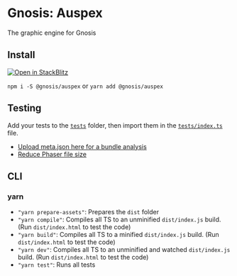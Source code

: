 # Gnosis: Auspex

The graphic engine for Gnosis

## Install

[![Open in StackBlitz](https://developer.stackblitz.com/img/open_in_stackblitz.svg)](https://stackblitz.com/github/GnosisEngine/auspex)

`npm i -S @gnosis/auspex` or `yarn add @gnosis/auspex`

## Testing

Add your tests to the [`tests`](tests) folder, then import them in the [`tests/index.ts`](tests/index.ts) file.

* [Upload meta.json here for a bundle analysis](https://www.bundle-buddy.com/esbuild)
* [Reduce Phaser file size](https://github.com/photonstorm/phaser3-custom-build)

## CLI

### yarn

- `"yarn prepare-assets"`: Prepares the `dist` folder
- `"yarn compile"`: Compiles all TS to an unminified `dist/index.js` build.  (Run `dist/index.html` to test the code)
- `"yarn build"`: Compiles all TS to a minified `dist/index.js` build.  (Run `dist/index.html` to test the code)
- `"yarn dev"`: Compiles all TS to an unminified and watched `dist/index.js` build.  (Run `dist/index.html` to test the code)
- `"yarn test"`: Runs all tests
